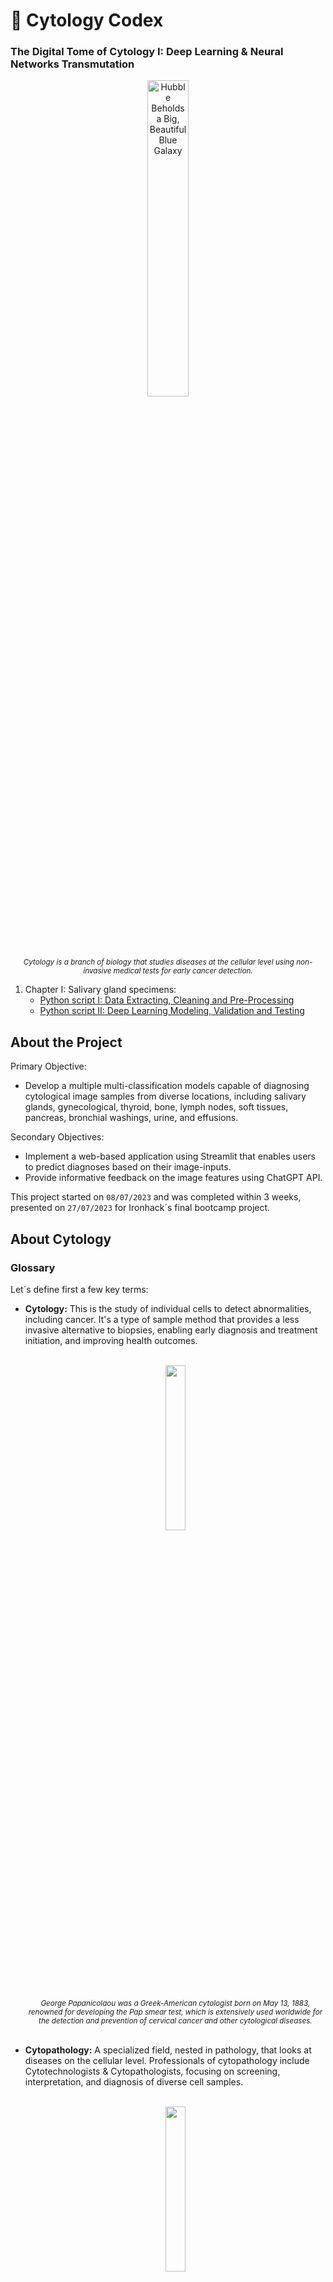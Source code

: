 # 📖 Cytology Codex
### The Digital Tome of Cytology I: Deep Learning & Neural Networks Transmutation

<p align="center">
  <img src="https://imgtr.ee/images/2023/07/14/b1deb27bdd471bb2b8fc5374d9d9cca5.png" width="36%" alt="Hubble Beholds a Big, Beautiful Blue Galaxy">
  <br>
  <small><em>Cytology is a branch of biology that studies diseases at the cellular level using non-invasive medical tests for early cancer detection.</em></small>
</p>

<ol>
  <li>Chapter I: Salivary gland specimens:
    <ul>
      <li><a href="https://github.com/isi-mube/cytology-codex/blob/main/02_py_scripts/01_salivary_gland/01_data_wrangling.ipynb">Python script I: Data Extracting, Cleaning and Pre-Processing</a></li>
      <li><a href="https://github.com/isi-mube/cytology-codex/blob/main/02_py_scripts/01_salivary_gland/01_data_wrangling.ipynb">Python script II: Deep Learning Modeling, Validation and Testing</a></li>
    </ul>
  </li>
</ol>

## About the Project
Primary Objective:
<ul>
  <li>Develop a multiple multi-classification models capable of diagnosing cytological image samples from diverse locations, including salivary glands, gynecological, thyroid, bone, lymph nodes, soft tissues, pancreas, bronchial washings, urine, and effusions.</li>
</ul>

Secondary Objectives:
<ul>
  <li>Implement a web-based application using Streamlit that enables users to predict diagnoses based on their image-inputs.</li>
  <li>Provide informative feedback on the image features using ChatGPT API.</li>
</ul>

This project started on `08/07/2023` and was completed within 3 weeks, presented on `27/07/2023` for Ironhack´s final bootcamp project.


## About Cytology
### Glossary
<p align="justify">Let´s define first a few key terms:</p>
<ul>
    <li><strong>Cytology:</strong> This is the study of individual cells to detect abnormalities, including cancer. It's a type of sample method that provides a less invasive alternative to biopsies, enabling early diagnosis and treatment initiation, and improving health outcomes.</li>
  <br>
<p align="center">
  <img src="https://imgtr.ee/images/2023/07/15/57273049676ed453399c1a2c8d4aced6.jpeg" width="26%">
  <br>
  <small><em>George Papanicolaou was a Greek-American cytologist born on May 13, 1883, renowned for developing the Pap smear test, which is extensively used worldwide for the detection and prevention of cervical cancer and other cytological diseases.</em></small>
</p>
<br>
    <li><strong>Cytopathology:</strong> A specialized field, nested in pathology, that looks at diseases on the cellular level. Professionals of cytopathology include Cytotechnologists & Cytopathologists, focusing on screening, interpretation, and diagnosis of diverse cell samples.</li>
  <br>
<p align="center">
  <img src="https://imgtr.ee/images/2023/07/16/bf64282f087b813d37fcf9799edd6144.png" width="26%">
  <br>
    <small><em>A beautiful group of endocervical cells viewed from the side in a "picket-fence" palisade pattern, with basal nuclei and columnar cytoplasm. Gynecological sample; PAP stained; 40X augmentation.</em></small>
  </p>
    <li><strong>Digital Pathology:</strong> This involves digitizing pathology slides, allowing the use of image-based information for diagnosis, research, and teaching. Despite its growth, this field faces significant challenges, particularly regarding the large sizes of image data and the computational and storage resources required.</li>
</ul>
  <br>
<p align="center">
  <img src="https://imgtr.ee/images/2023/07/15/71885b1f872430c7138417e262f7a659.jpeg" width="26%">
  <br>
  <small><em>Digital Pathology includes not only the digitalization of histology and cytology slides but also the automatization, technology, and tools of all preanalytical, analytical and post analytical processes in a pathology department.</em></small>
</p>

### Challenges in Digital Cytology
<p align="justify">In digital cytology, we face a unique challenge. Unlike in histology, where cells maintain their flat structure (like a single layer of bricks on a wall), cytology samples can be more like a pile of bricks dumped out of a bucket. These cells in suspension no longer hold their original formation, making diagnosis more complex and time-consuming because it requires mastery of pattern recognition. Furthermore, due to these additional dimensions, digitizing these cell images requires even more storage space.</p>
  <br>
<p align="center">
  <img src="https://imgtr.ee/images/2023/07/15/ecaf6fb5b117693590759e95118a8150.jpeg" width="26%">
  <br>
  <small><em>Thyroid, papillar carcinoma. Same tumor, different methods and different features. On the left, histology (1-dimensional thin layer), and on the right, cytology (three-dimensional in suspension cells).</em></small>
</p>

### Personal Journey and Perspectives on Cytology
<p align="justify">My past 5 years of work have been all around Cytology; it involved screening and diagnosis of numerous cytology specimens, quality control, and engaging in both teaching and research, including Digital Pathology publications.</p>

<p align="justify">One significant barrier to the digitalization of Cytological samples is the final size. As previously explained, the cells in Cytology are not flat, unlike in Histology, but three-dimensional. This complexity typically necessitates a Z-stack scanning of the slides to capture all focal points, resulting in large digital files.</p>

<p align="justify">Despite this challenge, I firmly believe that Machine Learning and Deep Learning models can be implemented in Cytology images, bypassing the need for complete scan, hence one of the most challenging aspects of the digitalization process.</p>

## Project development:
**Start:** `08/07/23` - **Deadline:** `29/07/23`

* `08/07/23`: Data collection and defining the challenge. Also, run a first quick model with an effusion dataset.
* `09/07/23`: Cleaned an excel file with Cytology data from my work.
* `10/07/23`: Created basic structure of folders, README in GitHub. Struggling with my Data gathering.
* `11-13/07/23`: Found new sources of Data, cleaned the code for multiclassification, ran a first script using salivary gland specimens.
* `15/07/23`: Documenting the process in the README files, getting in touch with fellow colleagues (cytopathologists, cytotechnologists, professors) to get new insights and cross-validation the images.
* `16/07/23`: MVP checked. The first model runs with salivary gland specimens. Also, developed a basic Streamlit app for visualization.
  
## Results and Conclusions

For specific metric results, please refer to the specific Python folder:
  * [Salivary Gland results](https://github.com/isi-mube/cytology-codex/tree/main/02_py_scripts/01_salivary_gland)
     
Using my [previous knowledge](https://github.com/isi-mube/cosmic-compendium) on Computer Vision, I could re-use and adapt my previous CNN to this multiclassification problem, after 2

## Acknowledgments:

* [Xisca](https://www.linkedin.com/in/xisca-sorell-llull-39128949/): Endless source of wisdom and inspiration. Your faith in me pushed my boundaries, driving me beyond what I believed was possible to accomplish.
* [Sabina](https://www.linkedin.com/in/sabina-firtala/): Your [knowledge ](https://github.com/sabinagio/do-you-see-what-AI-see) on Computer Vision sparked my curiosity and interest in Data.
* [Laz](https://www.linkedin.com/in/lazarus-kon-27549880/): You do know your metrics ! :) Also, your emotional support during the boot camp was invaluable.
* [Camille](https://www.linkedin.com/in/camillecoeurjoly/): Excepcional teacher. Your sharp eyes and Python tricks helped my learning process.
* [Xose](https://www.linkedin.com/in/xose-fern%C3%A1ndez-5a8064a3/): A true friend.  Your ideas and resources in Cytology have been immensely helpful.
* My classmates. Specially:
  *  [Nicole](https://github.com/tzeyeenliew), your trust, cheerfulness, and empathy made difficult times bearable.
  *  [Nati](https://github.com/natnaelfe), a friend like no other. Your moral support has been a godsend.
  *  [Luis](https://github.com/lj90pot), I mean... Luisi forever. Your calm approach and tech-savviness were a constant motivation to excel (pun intended).
  *  [Evangelos](https://github.com/Evangelos-Z)... time is an illusion that helps things make sense, so we're always living in the present tense...

## Toolkit:

* **JupyterLab**: Enviorment for Python scripts and managing files. AKA, as if VSCode and JupyterNotebook had a kid.

**Libraries**

📚 Basic Libraries
* **Pandas**: Data manipulation and analysis.
* **Numpy**: Arrays and mathematical functions, allowing it to read images.
* **Os**: File managment.
* **Matplotlib**: 2D Data visualization.
* **Seaborn**: Runs on top of matplotlib, HD data visualization.
* **PIL:** Python Imaging Library to manipulate images.

🛠️ Tools
* **Warnings**: Roses are red, violets are blue --> Warnings are annoying.
* **Shutil**: File operations (copying, deleting...).
* **Random:** To generate random subsets of data.

🌐 Computer Vision
* **TensorFlow:** Machine Learning for Computer Vision.
* **Keras:** High-level neural networks API for Deep Learning, running on top of TensorFlow.
* **ImageDataGenerator:** To generate random data augmentation (flips, zoom...).

📈 Metrics and Reports
* **Sklearn:** Machine Learning metrics.
* **Confusion Matrix:** To evaluate true and false positives and negatives.
* **Confusion Matrix Display:** To easily display the matrix.
* **Classification Report:** For a more accurate detail of each metrics (precision, recall, f1-score, support).

## Bibliography:

* Chollet, F. (n.d.). Image Classification from Scratch. Keras. Retrieved from https://keras.io/examples/vision/image_classification_from_scratch/#introduction
* Chollet, F. (n.d.). Keras Metrics. Keras. Retrieved from https://keras.io/api/metrics/
*  Nicholas Renotte. (n.d.). Build a Deep CNN Image Classifier with ANY Images. [Video]. YouTube. Available at: https://www.youtube.com/watch?v=jztwpsIzEGc
